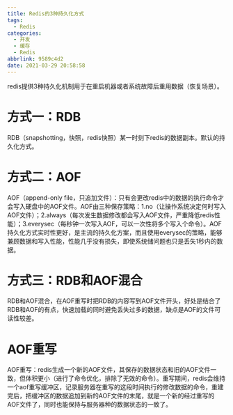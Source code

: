 ```yaml
---
title: Redis的3种持久化方式
tags:
  - Redis
categories:
  - 开发
  - 缓存
  - Redis
abbrlink: 9589c4d2
date: 2021-03-29 20:58:58
---
```



redis提供3种持久化机制用于在重启机器或者系统故障后重用数据（恢复场景）。

<!-- more -->


# 方式一：RDB

RDB（snapshotting，快照，redis快照）某一时刻下redis的数据副本。默认的持久化方式。

# 方式二：AOF

AOF（append-only file，只追加文件）：只有会更改redis中的数据的执行命令才会写入硬盘中的AOF文件。AOF由三种保存策略：1.no（让操作系统决定何时写入AOF文件）；2.always（每次发生数据修改都会写入AOF文件，严重降低redis性能）；3.everysec（每秒钟一次写入AOF，可以一次性将多个写入个命令）。AOF持久化方式实时性更好，是主流的持久化方案，而且使用everysec的策略，能够兼顾数据和写入性能，性能几乎没有损失，即使系统储问题也只是丢失1秒内的数据。

# 方式三：RDB和AOF混合

RDB和AOF混合，在AOF重写时把RDB的内容写到AOF文件开头，好处是结合了RDB和AOF的有点，快速加载的同时避免丢失过多的数据，缺点是AOF的文件可读性较差。

# AOF重写

AOF重写：redis生成一个新的AOF文件，其保存的数据状态和旧的AOF文件一致，但体积更小（进行了命令优化，排除了无效的命令）。重写期间，redis会维持一个aof重写缓冲区，记录服务器在重写的这段时间执行的修改数据的命令，重建完后，把缓冲区的数据追加到新的AOF文件的末尾，就是一个新的经过重写的AOF文件了，同时也能保持与服务器种的数据状态的一致了。